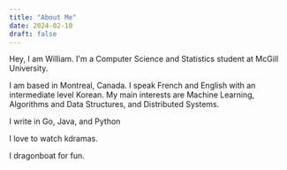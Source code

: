 ```yaml
---
title: "About Me"
date: 2024-02-10
draft: false
---
```


Hey, I am William. I'm a Computer Science and Statistics student at McGill University.

I am based in Montreal, Canada. I speak French and English with an intermediate level Korean.
My main interests are Machine Learning, Algorithms and Data Structures, and Distributed Systems.

I write in Go, Java, and Python

I love to watch kdramas.

I dragonboat for fun.
